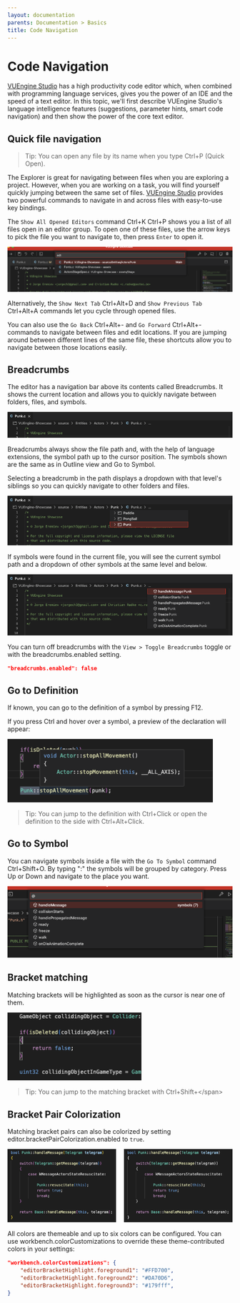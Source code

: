 ```yaml
---
layout: documentation
parents: Documentation > Basics
title: Code Navigation
---
```


# Code Navigation

[VUEngine Studio](https://www.vuengine.dev/) has a high productivity code editor which, when combined with programming language services, gives you the power of an IDE and the speed of a text editor. In this topic, we'll first describe VUEngine Studio's language intelligence features (suggestions, parameter hints, smart code navigation) and then show the power of the core text editor.

## Quick file navigation

> Tip: You can open any file by its name when you type <span class="keys" data-osx="⌘P">Ctrl+P</span> (Quick Open).

The Explorer is great for navigating between files when you are exploring a project. However, when you are working on a task, you will find yourself quickly jumping between the same set of files. [VUEngine Studio](https://www.vuengine.dev/) provides two powerful commands to navigate in and across files with easy-to-use key bindings.

The `Show All Opened Editors` command <span class="keys" data-osx="⌘K ⌘P">Ctrl+K Ctrl+P</span> shows you a list of all files open in an editor group. To open one of these files, use the arrow keys to pick the file you want to navigate to, then press `Enter` to open it.

<a href="/documentation/images/basics/code-navigation/code-navigation.png" data-toggle="lightbox" data-gallery="gallery"><img src="/documentation/images/basics/code-navigation/code-navigation.png"/></a>

Alternatively, the `Show Next Tab` <span class="keys" data-osx="⌥⌘D">Ctrl+Alt+D</span> and `Show Previous Tab` <span class="keys" data-osx="⌥⌘A">Ctrl+Alt+A</span> commands let you cycle through opened files.

You can also use the `Go Back` <span class="keys" data-osx="⌃-" data-win="Ctrl+Left">Ctrl+Alt+-</span> and `Go Forward` <span class="keys" data-osx="⌃⇧-" data-win="Ctrl+Right">Ctrl+Alt+-</span> commands to navigate between files and edit locations. If you are jumping around between different lines of the same file, these shortcuts allow you to navigate between those locations easily.

## Breadcrumbs

The editor has a navigation bar above its contents called Breadcrumbs. It shows the current location and allows you to quickly navigate between folders, files, and symbols.

<a href="/documentation/images/basics/code-navigation/breadcrumbs.png" data-toggle="lightbox" data-gallery="gallery"><img src="/documentation/images/basics/code-navigation/breadcrumbs.png"/></a>

Breadcrumbs always show the file path and, with the help of language extensions, the symbol path up to the cursor position. The symbols shown are the same as in Outline view and Go to Symbol.

Selecting a breadcrumb in the path displays a dropdown with that level's siblings so you can quickly navigate to other folders and files.

<a href="/documentation/images/basics/code-navigation/breadcrumbs-folders-dropdown.png" data-toggle="lightbox" data-gallery="gallery"><img src="/documentation/images/basics/code-navigation/breadcrumbs-folders-dropdown.png"/></a>

If symbols were found in the current file, you will see the current symbol path and a dropdown of other symbols at the same level and below.

<a href="/documentation/images/basics/code-navigation/breadcrumbs-symbols-dropdown.png" data-toggle="lightbox" data-gallery="gallery"><img src="/documentation/images/basics/code-navigation/breadcrumbs-symbols-dropdown.png"/></a>

You can turn off breadcrumbs with the `View > Toggle Breadcrumbs` toggle or with the <span class="setting">breadcrumbs.enabled</span> setting.

```json
"breadcrumbs.enabled": false
```

## Go to Definition

If known, you can go to the definition of a symbol by pressing <span class="keys">F12</span>.

If you press <span class="keys" data-osx="⌘">Ctrl</span> and hover over a symbol, a preview of the declaration will appear:

<a href="/documentation/images/basics/code-navigation/go-to-definition.png" data-toggle="lightbox" data-gallery="gallery"><img src="/documentation/images/basics/code-navigation/go-to-definition.png" width="460"/></a>

> Tip: You can jump to the definition with <span class="keys" data-osx="⌘+Click">Ctrl+Click</span> or open the definition to the side with <span class="keys" data-osx="⌥⌘+Click">Ctrl+Alt+Click</span>.

## Go to Symbol

You can navigate symbols inside a file with the `Go To Symbol` command <span class="keys" data-osx="⇧⌘O">Ctrl+Shift+O</span>. By typing ":" the symbols will be grouped by category. Press Up or Down and navigate to the place you want.

<a href="/documentation/images/basics/code-navigation/go-to-symbol.png" data-toggle="lightbox" data-gallery="gallery"><img src="/documentation/images/basics/code-navigation/go-to-symbol.png"/></a>

## Bracket matching

Matching brackets will be highlighted as soon as the cursor is near one of them.

<a href="/documentation/images/basics/code-navigation/bracket-matching.png" data-toggle="lightbox" data-gallery="gallery"><img src="/documentation/images/basics/code-navigation/bracket-matching.png" width="300"/></a>

> Tip: You can jump to the matching bracket with <span class="keys" data-osx="⇧⌘\">Ctrl+Shift+\</span>

## Bracket Pair Colorization

Matching bracket pairs can also be colorized by setting <span class="setting">editor.bracketPairColorization.enabled</span> to `true`.

<a href="/documentation/images/basics/code-navigation/bracket-pair-colorization.png" data-toggle="lightbox" data-gallery="gallery"><img src="/documentation/images/basics/code-navigation/bracket-pair-colorization.png" width="640"/></a>

All colors are themeable and up to six colors can be configured. You can use <span class="setting">workbench.colorCustomizations</span> to override these theme-contributed colors in your settings:

```json
"workbench.colorCustomizations": {
    "editorBracketHighlight.foreground1": "#FFD700",
    "editorBracketHighlight.foreground2": "#DA70D6",
    "editorBracketHighlight.foreground3": "#179fff",
}
```
